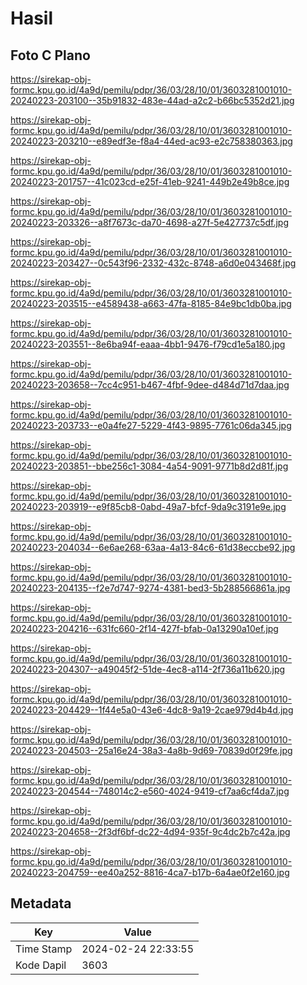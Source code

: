 # Hasil

## Foto C Plano

https://sirekap-obj-formc.kpu.go.id/4a9d/pemilu/pdpr/36/03/28/10/01/3603281001010-20240223-203100--35b91832-483e-44ad-a2c2-b66bc5352d21.jpg

https://sirekap-obj-formc.kpu.go.id/4a9d/pemilu/pdpr/36/03/28/10/01/3603281001010-20240223-203210--e89edf3e-f8a4-44ed-ac93-e2c758380363.jpg

https://sirekap-obj-formc.kpu.go.id/4a9d/pemilu/pdpr/36/03/28/10/01/3603281001010-20240223-201757--41c023cd-e25f-41eb-9241-449b2e49b8ce.jpg

https://sirekap-obj-formc.kpu.go.id/4a9d/pemilu/pdpr/36/03/28/10/01/3603281001010-20240223-203326--a8f7673c-da70-4698-a27f-5e427737c5df.jpg

https://sirekap-obj-formc.kpu.go.id/4a9d/pemilu/pdpr/36/03/28/10/01/3603281001010-20240223-203427--0c543f96-2332-432c-8748-a6d0e043468f.jpg

https://sirekap-obj-formc.kpu.go.id/4a9d/pemilu/pdpr/36/03/28/10/01/3603281001010-20240223-203515--e4589438-a663-47fa-8185-84e9bc1db0ba.jpg

https://sirekap-obj-formc.kpu.go.id/4a9d/pemilu/pdpr/36/03/28/10/01/3603281001010-20240223-203551--8e6ba94f-eaaa-4bb1-9476-f79cd1e5a180.jpg

https://sirekap-obj-formc.kpu.go.id/4a9d/pemilu/pdpr/36/03/28/10/01/3603281001010-20240223-203658--7cc4c951-b467-4fbf-9dee-d484d71d7daa.jpg

https://sirekap-obj-formc.kpu.go.id/4a9d/pemilu/pdpr/36/03/28/10/01/3603281001010-20240223-203733--e0a4fe27-5229-4f43-9895-7761c06da345.jpg

https://sirekap-obj-formc.kpu.go.id/4a9d/pemilu/pdpr/36/03/28/10/01/3603281001010-20240223-203851--bbe256c1-3084-4a54-9091-9771b8d2d81f.jpg

https://sirekap-obj-formc.kpu.go.id/4a9d/pemilu/pdpr/36/03/28/10/01/3603281001010-20240223-203919--e9f85cb8-0abd-49a7-bfcf-9da9c3191e9e.jpg

https://sirekap-obj-formc.kpu.go.id/4a9d/pemilu/pdpr/36/03/28/10/01/3603281001010-20240223-204034--6e6ae268-63aa-4a13-84c6-61d38eccbe92.jpg

https://sirekap-obj-formc.kpu.go.id/4a9d/pemilu/pdpr/36/03/28/10/01/3603281001010-20240223-204135--f2e7d747-9274-4381-bed3-5b288566861a.jpg

https://sirekap-obj-formc.kpu.go.id/4a9d/pemilu/pdpr/36/03/28/10/01/3603281001010-20240223-204216--631fc660-2f14-427f-bfab-0a13290a10ef.jpg

https://sirekap-obj-formc.kpu.go.id/4a9d/pemilu/pdpr/36/03/28/10/01/3603281001010-20240223-204307--a49045f2-51de-4ec8-a114-2f736a11b620.jpg

https://sirekap-obj-formc.kpu.go.id/4a9d/pemilu/pdpr/36/03/28/10/01/3603281001010-20240223-204429--1f44e5a0-43e6-4dc8-9a19-2cae979d4b4d.jpg

https://sirekap-obj-formc.kpu.go.id/4a9d/pemilu/pdpr/36/03/28/10/01/3603281001010-20240223-204503--25a16e24-38a3-4a8b-9d69-70839d0f29fe.jpg

https://sirekap-obj-formc.kpu.go.id/4a9d/pemilu/pdpr/36/03/28/10/01/3603281001010-20240223-204544--748014c2-e560-4024-9419-cf7aa6cf4da7.jpg

https://sirekap-obj-formc.kpu.go.id/4a9d/pemilu/pdpr/36/03/28/10/01/3603281001010-20240223-204658--2f3df6bf-dc22-4d94-935f-9c4dc2b7c42a.jpg

https://sirekap-obj-formc.kpu.go.id/4a9d/pemilu/pdpr/36/03/28/10/01/3603281001010-20240223-204759--ee40a252-8816-4ca7-b17b-6a4ae0f2e160.jpg


## Metadata

| Key        | Value               |
| ---------- | ------------------- |
| Time Stamp | 2024-02-24 22:33:55 |
| Kode Dapil | 3603                |



